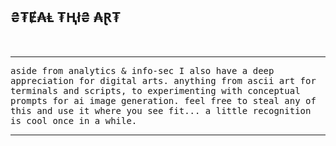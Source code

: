 ## ₴₮Ɇ₳Ⱡ ₮Ⱨł₴ ₳Ɽ₮

<br>
<hr noshade>

<tt>aside from analytics & info-sec I also have a deep appreciation for digital arts. anything from ascii art for terminals and scripts, to experimenting with conceptual prompts for ai image generation. feel free to steal any of this and use it where you see fit... a little recognition is cool once in a while.</tt><br>
<hr noshade>
